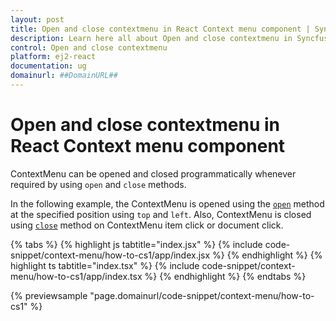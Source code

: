 ```yaml
---
layout: post
title: Open and close contextmenu in React Context menu component | Syncfusion
description: Learn here all about Open and close contextmenu in Syncfusion React Context menu component of Syncfusion Essential JS 2 and more.
control: Open and close contextmenu 
platform: ej2-react
documentation: ug
domainurl: ##DomainURL##
---
```


# Open and close contextmenu in React Context menu component

ContextMenu can be opened and closed programmatically whenever required by using `open` and `close` methods.

In the following example, the ContextMenu is opened using the [`open`](https://ej2.syncfusion.com/react/documentation/api/context-menu/#open) method at the specified position using `top` and `left`. Also, ContextMenu is closed using [`close`](https://ej2.syncfusion.com/react/documentation/api/context-menu/#close) method on ContextMenu item click or document click.

{% tabs %}
{% highlight js tabtitle="index.jsx" %}
{% include code-snippet/context-menu/how-to-cs1/app/index.jsx %}
{% endhighlight %}
{% highlight ts tabtitle="index.tsx" %}
{% include code-snippet/context-menu/how-to-cs1/app/index.tsx %}
{% endhighlight %}
{% endtabs %}

 {% previewsample "page.domainurl/code-snippet/context-menu/how-to-cs1" %}
